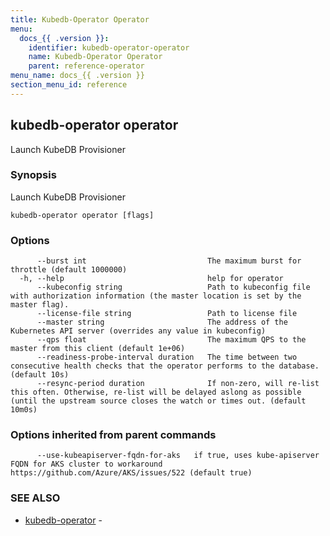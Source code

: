 ```yaml
---
title: Kubedb-Operator Operator
menu:
  docs_{{ .version }}:
    identifier: kubedb-operator-operator
    name: Kubedb-Operator Operator
    parent: reference-operator
menu_name: docs_{{ .version }}
section_menu_id: reference
---
```

## kubedb-operator operator

Launch KubeDB Provisioner

### Synopsis

Launch KubeDB Provisioner

```
kubedb-operator operator [flags]
```

### Options

```
      --burst int                           The maximum burst for throttle (default 1000000)
  -h, --help                                help for operator
      --kubeconfig string                   Path to kubeconfig file with authorization information (the master location is set by the master flag).
      --license-file string                 Path to license file
      --master string                       The address of the Kubernetes API server (overrides any value in kubeconfig)
      --qps float                           The maximum QPS to the master from this client (default 1e+06)
      --readiness-probe-interval duration   The time between two consecutive health checks that the operator performs to the database. (default 10s)
      --resync-period duration              If non-zero, will re-list this often. Otherwise, re-list will be delayed aslong as possible (until the upstream source closes the watch or times out. (default 10m0s)
```

### Options inherited from parent commands

```
      --use-kubeapiserver-fqdn-for-aks   if true, uses kube-apiserver FQDN for AKS cluster to workaround https://github.com/Azure/AKS/issues/522 (default true)
```

### SEE ALSO

* [kubedb-operator](/docs/reference/operator/kubedb-operator.md)	 - 

